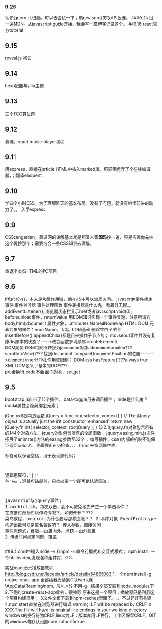 ### 9.26
认识jquery ui,很酷，可以去尝试一下；用getJson()获取API数据。
###9.23
过一遍MDN。从javascript guide开始。我会写一篇博客记录这个。
##9.16
react官方tutorial
## 9.15
reveal.js 初试
## 9.14
hexo配置与yilia主题
## 9.13
三个FCC算法题
## 9.12
慕课，react-music-player课程
## 9.11
用express，直接在article.HTML中插入marked库，照猫画虎弄了个在线编辑器，；翻译eloquent
## 9.10 
 学四个小时CSS，为了理解昨天的基本布局。没有了问题，就没有继续前进的动力了。。
 入手express
## 9.9
CSSzengarden，慕课网的讲解基本就是照着人家**源码**抄一遍，只是告诉你先抄这个再抄那个；需要结合一些CSS知识去理解。
## 9.7
重返李炎恢HTML的PC项目

## 9.6
if和for的{}，本来是块级作用域，但在JS中可以全局访问。
javascript事件绑定
	事件 事件监听器 事件处理函数
	事件转换器是什么鬼，看着好无聊。。
	addEventListener();
	浏览器状态栏显示href或者javascript:void(0);
	beforeunload事件，returnValue
用DOM知识实现一个事件冒泡，注意所谓的body,html,document
	属性对象，<element object>.attributes NamedNodeMap
	HTML DOM 元素对象的属性：nodeName，大写;
DOM基础
	删除空白子节点
	insertBefore(),appendChild()都是用来操作子节点的；
	mouseout事件并没有复原div原本的状态？--->改变函数罗列顺序
	createElement()  
DOM类型
	DOM将网页转换为javascript对象.
	document.cookie???
	scrollIntoView()???
	找到document.compareDocumentPosition的位置------->element
	innerHTML作用域限制；
DOM css
	hasFeature()???always true
XML DOM定义了基本的DOM???   
pre会换行,code不会
面向对象，set,get







## 9.5
bootstrap.js自带了15个插件。
	data-toggle用来调用插件；
    hide是什么鬼？
    modal属性会隐藏绑定元素；


jQuery=$是构造函数
	jQuery = function( selector, context ) {
		// The jQuery object is actually just the init constructor 'enhanced'
		return new jQuery.fn.init( selector, context, rootjQuery );
	}
	(3.2.1)jquery.fn对象包含所有的144个对象方法；jquery对象包含所有的全局函数；
	jquery.easing.min.js插件拓展了animate()方法的easing参数至32个；
编写插件，css()内部的机制不能保证返回color名，仍需要if else检查。。。
	trim()去掉两端空格;
	<pre>标签可以保留空格，用于表现源代码；

逻辑运算符,'||' 与'&&',遵循短路原则，只检查第一个即可确认返回值；

javascript与jquery事件；
	1.ondblclick，每次双击，会不可避免地先产生一个单击事件？
	  在直接将函数名赋值的情况下，如何传参？???
	  菜鸟教程，onscroll为什么要写那种连缀？？
	2.事件对象  EventPrototype
	  构造函数可以是匿名函数吧？
	  传入参数，直接访问；
	  事件流模式，冒泡——由里向外，捕获——由外到里
	 3.传统时间绑定问题，覆盖</pre>



##9.4
cmd中输入node -v 和npm -v;命令行模式和交互式模式；
npm install 一个htnl5video,发现各种组件库，GG.

实战react音乐播放器教程  http://blog.csdn.net/lecepin/article/details/54865083
    1.一个npm install -g create-react-app,全部给我安装到C:\Users\我\AppData\Roaming\npm...%>_<%
       不用-g，结果全部安装到node_modules下
    2.下载的create-react-app命令，很神奇  原来这是一个项目；播放器只是利用这个项目构建应用；
    3.文件全都下载到npm-caches里面了。。。，不过还好有构建
    4.npm start 直接在浏览器进行编译
warning: LF will be replaced by CRLF in XXX 
The file will have its original line endings in your working directory.
    windows的换行符为CRLF,linux为LF；版本库用LF换行，工作区保留CRLF，GIT的windows端默认设置core.autocrlf=true.

